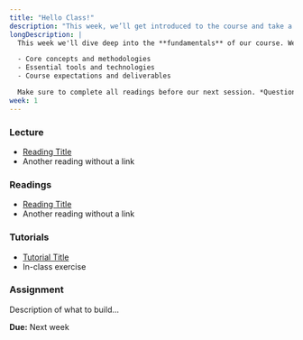 ```yaml
---
title: "Hello Class!"
description: "This week, we’ll get introduced to the course and take a look at what we’ll be aiming to achieve."
longDescription: |
  This week we'll dive deep into the **fundamentals** of our course. We'll explore:

  - Core concepts and methodologies
  - Essential tools and technologies
  - Course expectations and deliverables

  Make sure to complete all readings before our next session. *Questions are always welcome!*
week: 1
---
```


### Lecture

- [Reading Title](https://example.com)
- Another reading without a link

### Readings

- [Reading Title](https://example.com)
- Another reading without a link

### Tutorials

- [Tutorial Title](https://example.com)
- In-class exercise

### Assignment

Description of what to build...

**Due:** Next week
